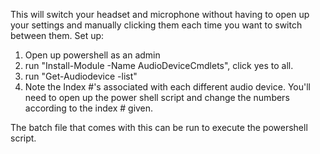This will switch your headset and microphone without having to open up your settings and manually clicking them each time you want to switch between them. 
Set up:
  1. Open up powershell as an admin
  2. run "Install-Module -Name AudioDeviceCmdlets", click yes to all. 
  3. run "Get-Audiodevice -list"
  4. Note the Index #'s associated with each different audio device. You'll need to open up the power shell script and change the numbers according to the index  # given. 

The batch file that comes with this can be run to execute the powershell script. 
